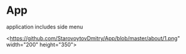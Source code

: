 # App
application includes side menu

<https://github.com/StarovoytovDmitry/App/blob/master/about/1.png" width="200" height="350">
